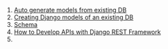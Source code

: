 1. [Auto generate models from existing DB](https://youtu.be/1Qeby9RqnjE)
2. [Creating Django models of an existing DB](https://dev.to/idrisrampurawala/creating-django-models-of-an-existing-db-288m)
3. [Schema](https://www.django-rest-framework.org/api-guide/schemas/)
4. [How to Develop APIs with Django REST Framework](https://djangostars.com/blog/rest-apis-django-development/)
5. 
